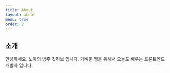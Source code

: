 ```yaml
---
title: About
layout: about
menu: true
order: 2
---
```


## 소개

안녕하세요. 노아의 방주 깃허브 입니다.
가벼운 웹을 위해서 오늘도 배우는 프론트엔드 개발자 입니다.
